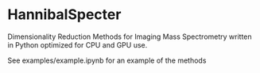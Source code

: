 # HannibalSpecter
Dimensionality Reduction Methods for Imaging Mass Spectrometry written in Python optimized for CPU and GPU use.

See examples/example.ipynb for an example of the methods
